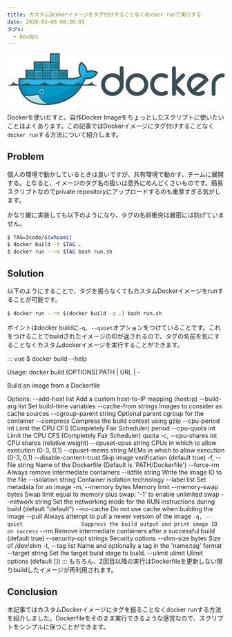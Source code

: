 ```yaml
---
title: カスタムDcokerイメージをタグ付けすることなくdocker runで実行する
date: 2020-03-08 08:20:03
タグs:
  - DevOps
---
```


![main image](./docker.png)

Dockerを使いだすと、自作Docker Imageをちょっとしたスクリプトに使いたいことはよくあります。この記事ではDockerイメージにタグ付けすることなく`docker run`する方法について紹介します。

## Problem
個人の環境で動かしているときは良いですが、共有環境で動かす、チームに展開する。となると、イメージのタグ名の扱いは意外にめんどくさいものです。簡易スクリプトなのでprivate repositoryにアップロードするのも重厚すぎる気がします。

かなり雑に実装しても以下のようになり、タグの名前衝突は厳密には防げていません。

```sh
$ TAG=3code/$(whoami)
$ docker build -t $TAG .
$ docker run --rm $TAG bash run.sh
```

## Solution
以下のようにすることで、タグを振らなくてもカスタムDockerイメージをrunすることが可能です。

```sh
$ docker run --rm $(docker build -q .) bash run.sh
```

ポイントはdocker buildに`-q, --quiet`オプションをつけていることです。これをつけることでbuildされたイメージのIDが返されるので、タグの名前を気にすることなくカスタムdockerイメージを実行することができます。

::: vue
$ docker build --help

Usage:  docker build [OPTIONS] PATH | URL | -

Build an image from a Dockerfile

Options:
      --add-host list           Add a custom host-to-IP mapping (host:ip)
      --build-arg list          Set build-time variables
      --cache-from strings      Images to consider as cache sources
      --cgroup-parent string    Optional parent cgroup for the container
      --compress                Compress the build context using gzip
      --cpu-period int          Limit the CPU CFS (Completely Fair Scheduler) period
      --cpu-quota int           Limit the CPU CFS (Completely Fair Scheduler) quota
  -c, --cpu-shares int          CPU shares (relative weight)
      --cpuset-cpus string      CPUs in which to allow execution (0-3, 0,1)
      --cpuset-mems string      MEMs in which to allow execution (0-3, 0,1)
      --disable-content-trust   Skip image verification (default true)
  -f, --file string             Name of the Dockerfile (Default is 'PATH/Dockerfile')
      --force-rm                Always remove intermediate containers
      --iidfile string          Write the image ID to the file
      --isolation string        Container isolation technology
      --label list              Set metadata for an image
  -m, --memory bytes            Memory limit
      --memory-swap bytes       Swap limit equal to memory plus swap: '-1' to enable unlimited swap
      --network string          Set the networking mode for the RUN instructions during build (default "default")
      --no-cache                Do not use cache when building the image
      --pull                    Always attempt to pull a newer version of the image
  `-q, --quiet                   Suppress the build output and print image ID on success`
      --rm                      Remove intermediate containers after a successful build (default true)
      --security-opt strings    Security options
      --shm-size bytes          Size of /dev/shm
  -t, --tag list                Name and optionally a tag in the 'name:tag' format
      --target string           Set the target build stage to build.
      --ulimit ulimit           Ulimit options (default [])
:::
もちろん、2回目以降の実行はDockerfileを更新しない限りbuildしたイメージが再利用されます。

## Conclusion
本記事ではカスタムDockerイメージにタグを振ることなくdocker runする方法を紹介しました。Dockerfileをそのまま実行できるような感覚なので、スクリプトをシンプルに保つことができます。
